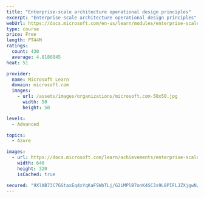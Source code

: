 ```yaml
---
title: "Enterprise-scale architecture operational design principles"
excerpt: "Enterprise-scale architecture operational design principles"
webUrl: https://docs.microsoft.com/en-us/learn/modules/enterprise-scale-operations/
type: course
price: Free
length: PT44M
ratings:
  count: 430
  average: 4.8186045
heat: 51

provider:
  name: Microsoft Learn
  domain: microsoft.com
  images:
    - url: /assets/images/organizations/microsoft.com-50x50.jpg
      width: 50
      height: 50

levels:
  - Advanced

topics:
  - Azure

images:
  - url: https://docs.microsoft.com/learn/achievements/enterprise-scale-operations-social.png
    width: 640
    height: 320
    isCached: true

secured: "9XlAB73C7GGtaxEq4xYqKaFSWbTLj/G2iMPlB7onK4SCJx9L8PIFLJZXjgwN/UAGh8Q6nQ0G8ez0Yc+je99XAwncN9RoyTxINyDkUpeFLTH9Y/zSLNPIR3Rjc3gTR2ysv3141l9+axyeUTXaP24/buY0+GEQkLrUN1tidOdZlB8eq29mzewdj1C4g3bS8zssBm2qG9Fo7fxF6m0rdlEesNh1hgI7zrx7Wf6KatacCXZ5x4KazgsOe3f9uWTipY/avXxuXOJXUHgANMEQSleubB302VwfCQqjqIJOtbSm3F1/wdxnMGTfYPsYwtDckgZsKIT7m4ELfAP5jKhrDfLYNMq+Eatf0UmM56cG8e4IF2Vm2LRvgvheTfKbbiVCKcl2gpNt032GHHxAqbYUFV3OYRjz12Kq0lGF6VPM1xcY4YA=;tyJGDj+tqgKHhrq6AKNh/w=="
---
```



